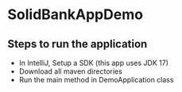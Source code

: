 # SolidBankAppDemo

## Steps to run the application
- In IntelliJ, Setup a SDK (this app uses JDK 17)
- Download all maven directories
- Run the main method in DemoApplication class
